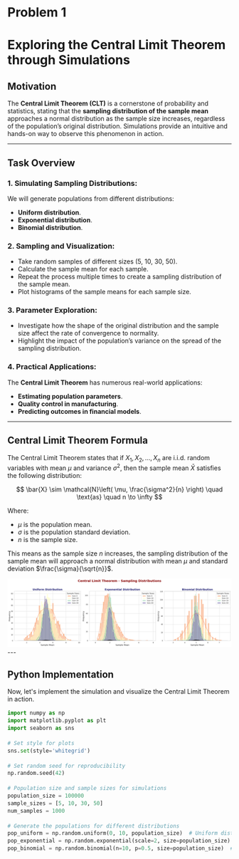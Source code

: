# Problem 1
 # Exploring the Central Limit Theorem through Simulations

## Motivation

The **Central Limit Theorem (CLT)** is a cornerstone of probability and statistics, stating that the **sampling distribution of the sample mean** approaches a normal distribution as the sample size increases, regardless of the population’s original distribution. Simulations provide an intuitive and hands-on way to observe this phenomenon in action.

---

## Task Overview

### 1. Simulating Sampling Distributions:
We will generate populations from different distributions:
- **Uniform distribution**.
- **Exponential distribution**.
- **Binomial distribution**.

### 2. Sampling and Visualization:
- Take random samples of different sizes (5, 10, 30, 50).
- Calculate the sample mean for each sample.
- Repeat the process multiple times to create a sampling distribution of the sample mean.
- Plot histograms of the sample means for each sample size.

### 3. Parameter Exploration:
- Investigate how the shape of the original distribution and the sample size affect the rate of convergence to normality.
- Highlight the impact of the population’s variance on the spread of the sampling distribution.

### 4. Practical Applications:
The **Central Limit Theorem** has numerous real-world applications:
- **Estimating population parameters**.
- **Quality control in manufacturing**.
- **Predicting outcomes in financial models**.

---

## Central Limit Theorem Formula

The Central Limit Theorem states that if $X_1, X_2, ..., X_n$ are i.i.d. random variables with mean $\mu$ and variance $\sigma^2$, then the sample mean $\bar{X}$ satisfies the following distribution:

$$
\bar{X} \sim \mathcal{N}\left( \mu, \frac{\sigma^2}{n} \right) \quad \text{as} \quad n \to \infty
$$

Where:
- $\mu$ is the population mean.
- $\sigma$ is the population standard deviation.
- $n$ is the sample size.

This means as the sample size $n$ increases, the sampling distribution of the sample mean will approach a normal distribution with mean $\mu$ and standard deviation $\frac{\sigma}{\sqrt{n}}$.


![s](image.png)---

## Python Implementation

Now, let's implement the simulation and visualize the Central Limit Theorem in action.

```python
import numpy as np
import matplotlib.pyplot as plt
import seaborn as sns

# Set style for plots
sns.set(style='whitegrid')

# Set random seed for reproducibility
np.random.seed(42)

# Population size and sample sizes for simulations
population_size = 100000
sample_sizes = [5, 10, 30, 50]
num_samples = 1000

# Generate the populations for different distributions
pop_uniform = np.random.uniform(0, 10, population_size)  # Uniform distribution
pop_exponential = np.random.exponential(scale=2, size=population_size)  # Exponential distribution
pop_binomial = np.random.binomial(n=10, p=0.5, size=population_size)  # Binomial distribution
```
